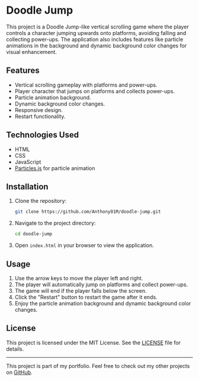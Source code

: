 # Doodle Jump

This project is a Doodle Jump-like vertical scrolling game where the player controls a character jumping upwards onto platforms, avoiding falling and collecting power-ups. The application also includes features like particle animations in the background and dynamic background color changes for visual enhancement.

## Features

- Vertical scrolling gameplay with platforms and power-ups.
- Player character that jumps on platforms and collects power-ups.
- Particle animation background.
- Dynamic background color changes.
- Responsive design.
- Restart functionality.

## Technologies Used

- HTML
- CSS
- JavaScript
- [Particles.js](https://vincentgarreau.com/particles.js/) for particle animation

## Installation

1. Clone the repository:
    ```sh
    git clone https://github.com/Anthony01M/doodle-jump.git
    ```
2. Navigate to the project directory:
    ```sh
    cd doodle-jump
    ```
3. Open `index.html` in your browser to view the application.

## Usage

1. Use the arrow keys to move the player left and right.
2. The player will automatically jump on platforms and collect power-ups.
3. The game will end if the player falls below the screen.
4. Click the "Restart" button to restart the game after it ends.
5. Enjoy the particle animation background and dynamic background color changes.

## License

This project is licensed under the MIT License. See the [LICENSE](LICENSE) file for details.

---

This project is part of my portfolio. Feel free to check out my other projects on [GitHub](https://github.com/Anthony01M).